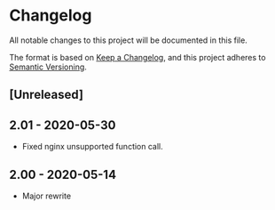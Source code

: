 # Changelog

All notable changes to this project will be documented in this file.

The format is based on [Keep a Changelog](https://keepachangelog.com/en/1.0.0/),
and this project adheres to [Semantic Versioning](https://semver.org/spec/v2.0.0.html).

## [Unreleased]

## 2.01 - 2020-05-30

- Fixed nginx unsupported function call.

## 2.00 - 2020-05-14

- Major rewrite